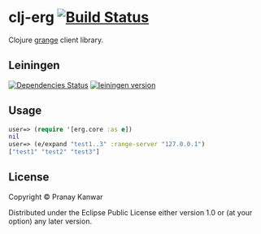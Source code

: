 # clj-erg [![Build Status](https://travis-ci.org/r4um/clj-erg.svg)](https://travis-ci.org/r4um/clj-erg)

Clojure [grange](https://github.com/square/grange-server) client library.

## Leiningen

[![Dependencies Status](https://versions.deps.co/r4um/clj-erg/status.svg)](https://versions.deps.co/r4um/clj-erg)
[![leiningen version](http://clojars.org/erg/latest-version.svg)](http://clojars.org/erg)

## Usage

```clojure
user=> (require '[erg.core :as e])
nil
user=> (e/expand "test1..3" :range-server "127.0.0.1")
["test1" "test2" "test3"]
```

## License

Copyright © Pranay Kanwar

Distributed under the Eclipse Public License either version 1.0 or (at
your option) any later version.
